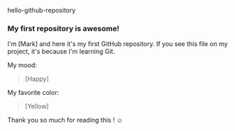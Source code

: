 hello-github-repository

### My first repository is awesome!

I'm [Mark] and here it's my first GitHub repository.
If you see this file on my project, it's because I'm learning Git.

My mood:

> [Happy]

My favorite color:

> [Yellow]



Thank you so much for reading this ! ☺